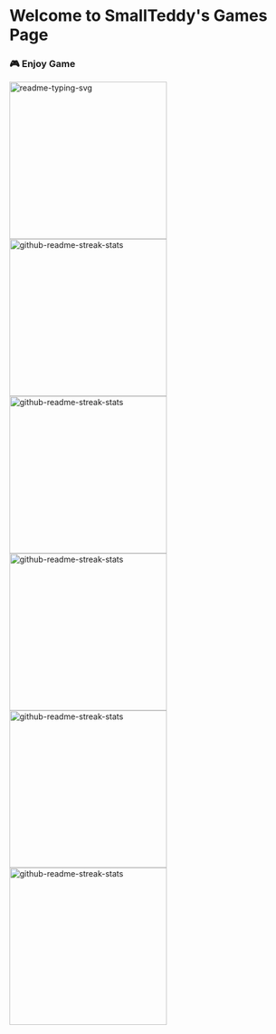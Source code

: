 # Welcome to SmallTeddy's Games Page

<h3>🎮 Enjoy Game</h3>

<a href="https://github.com/SmallTeddy/e-card">
  <img
    width="278"
    alt="readme-typing-svg"
    src="https://denvercoder1-github-readme-stats.vercel.app/api/pin/?username=SmallTeddy&repo=e-card&bg_color=1F222E&title_color=F85D7F&hide_border=true&icon_color=F8D866&show_icons=false"
  />
</a>
<a href="https://github.com/SmallTeddy/game-develop-template">
  <img
    width="278"
    alt="github-readme-streak-stats"
    src="https://denvercoder1-github-readme-stats.vercel.app/api/pin/?username=SmallTeddy&repo=game-develop-template&bg_color=1F222E&title_color=F85D7F&hide_border=true&icon_color=F8D866&show_icons=false"
  />
</a>
<a href="https://github.com/SmallTeddy/electron-game-template">
  <img
    width="278"
    alt="github-readme-streak-stats"
    src="https://denvercoder1-github-readme-stats.vercel.app/api/pin/?username=SmallTeddy&repo=electron-game-template&bg_color=1F222E&title_color=F85D7F&hide_border=true&icon_color=F8D866&show_icons=false"
  />
</a>
<a href="https://github.com/SmallTeddyGames/divination-liuyao">
  <img
    width="278"
    alt="github-readme-streak-stats"
    src="https://denvercoder1-github-readme-stats.vercel.app/api/pin/?username=SmallTeddyGames&repo=divination-liuyao&bg_color=1F222E&title_color=F85D7F&hide_border=true&icon_color=F8D866&show_icons=false"
  />
</a>
<a href="https://github.com/SmallTeddyGames/divination-bazi">
  <img
    width="278"
    alt="github-readme-streak-stats"
    src="https://denvercoder1-github-readme-stats.vercel.app/api/pin/?username=SmallTeddyGames&repo=divination-bazi&bg_color=1F222E&title_color=F85D7F&hide_border=true&icon_color=F8D866&show_icons=false"
  />
</a>
<a href="https://github.com/SmallTeddyGames/divination-tarot">
  <img
    width="278"
    alt="github-readme-streak-stats"
    src="https://denvercoder1-github-readme-stats.vercel.app/api/pin/?username=SmallTeddyGames&repo=divination-tarot&bg_color=1F222E&title_color=F85D7F&hide_border=true&icon_color=F8D866&show_icons=false"
  />
</a>
